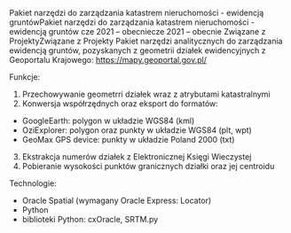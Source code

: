 Pakiet narzędzi do zarządzania katastrem nieruchomości - ewidencją gruntówPakiet narzędzi do zarządzania katastrem nieruchomości - ewidencją gruntów
cze 2021 – obecniecze 2021 – obecnie
Związane z ProjektyZwiązane z Projekty
Pakiet narzędzi analitycznych do zarządzania ewidencją gruntów, pozyskanych z geometrii działek ewidencyjnych z Geoportalu Krajowego:
https://mapy.geoportal.gov.pl/

Funkcje: 
1. Przechowywanie geometrri działek wraz z atrybutami katastralnymi 
2. Konwersja współrzędnych oraz eksport do formatów:
* GoogleEarth: polygon w układzie WGS84 (kml)
* OziExplorer: polygon oraz punkty w układzie WGS84 (plt, wpt)
* GeoMax GPS device: punkty w układzie Poland 2000 (txt)
3. Ekstrakcja numerów działek z Elektronicznej Księgi Wieczystej
4. Pobieranie wysokości punktów granicznych działki oraz jej centroidu

Technologie: 
* Oracle Spatial (wymagany Oracle Express: Locator)
* Python
* biblioteki Python: cxOracle, SRTM.py
